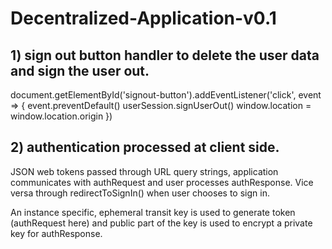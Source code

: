 # Decentralized-Application-v0.1

## 1) sign out button handler to delete the user data and sign the user out.

document.getElementById('signout-button').addEventListener('click', event => {
    event.preventDefault()
    userSession.signUserOut()
    window.location = window.location.origin
  })
## 2) authentication processed at client side.

JSON web tokens passed through URL query strings, application communicates with authRequest and  user processes authResponse. Vice versa through redirectToSignIn() when user chooses to sign in.

An instance specific, ephemeral transit key is used to generate token (authRequest here) and public part of the key is used to encrypt a private key for authResponse.
